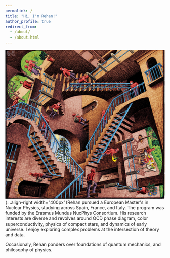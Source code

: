 ```yaml
---
permalink: /
title: "Hi, I'm Rehan!"
author_profile: true
redirect_from: 
  - /about/
  - /about.html
---
```



![Relativity by M.C Escher](/images/relativity.jpg){: .align-right width="400px"}Rehan pursued a European Master's in Nuclear Physics, studying across Spain, France, and Italy. The program was funded by the Erasmus Mundus NucPhys Consortium. His research interests are diverse and revolves around QCD phase diagram, color superconductivity, physics of compact stars, and dynamics of early universe. I enjoy exploring complex problems at the intersection of theory and data. 

Occasionaly, Rehan ponders over foundations of quantum mechanics, and philosophy of physics.


